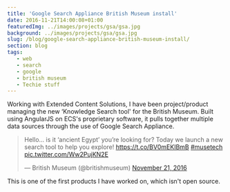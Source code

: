```yaml
---
title: 'Google Search Appliance British Museum install'
date: 2016-11-21T14:00:08+01:00
featuredImg: ../images/projects/gsa/gsa.jpg
background: ../images/projects/gsa/gsa.jpg
slug: /blog/google-search-appliance-british-museum-install/
section: blog
tags:
   - web
   - search
   - google
   - british museum
   - Techie stuff
---
```

Working with Extended Content Solutions, I have been project/product managing the new &#8216;Knowledge Search tool' for the British Museum. Built using AngularJS on ECS's proprietary software, it pulls together multiple data sources through the use of Google Search Appliance.

<blockquote class="twitter-tweet" data-lang="en"><p lang="en" dir="ltr">Hello… is it ‘ancient Egypt’ you’re looking for? Today we launch a new search tool to help you explore! <a href="https://t.co/BV0mEKIBmB">https://t.co/BV0mEKIBmB</a> <a href="https://twitter.com/hashtag/musetech?src=hash&amp;ref_src=twsrc%5Etfw">#musetech</a> <a href="https://t.co/Ww2PujKN2E">pic.twitter.com/Ww2PujKN2E</a></p>&mdash; British Museum (@britishmuseum) <a href="https://twitter.com/britishmuseum/status/800676280970674176?ref_src=twsrc%5Etfw">November 21, 2016</a></blockquote>


This is one of the first products I have worked on, which isn't open source.
